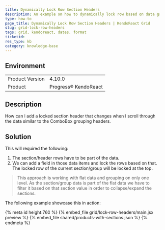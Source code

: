```yaml
---
title: Dynamically Lock Row Section Headers
description: An example on how to dynamically lock row based on data group in the KendoReact Grid.
type: how-to
page_title: Dynamically Lock Row Section Headers | KendoReact Grid
slug: grid-lock-row-headers
tags: grid, kendoreact, dates, format
ticketid:
res_type: kb
category: knowledge-base
---
```


## Environment

<table>
	<tbody>
		<tr>
			<td>Product Version</td>
			<td>4.10.0</td>
		</tr>
		<tr>
			<td>Product</td>
			<td>Progress® KendoReact</td>
		</tr>
	</tbody>
</table>


## Description

How can I add a locked section header that changes when I scroll through the data similar to the ComboBox grouping headers.

## Solution

This will required the following:

1. The section/header rows have to be part of the data.
1. We can add a field in those data items and lock the rows based on that. The locked row of the current section/group will be locked at the top.

> This approach is working with flat data and grouping on only one level. As the section/group data is part of the flat data we have to filter it based on that section value in order to collapse/expand the sections.

The following example showcase this in action:

{% meta id height:760 %}
{% embed_file grid/lock-row-headers/main.jsx preview %}
{% embed_file shared/products-with-sections.json %}
{% endmeta %}

